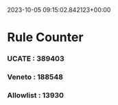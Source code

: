 2023-10-05 09:15:02.842123+00:00
# Rule Counter 
 ### UCATE : 389403

 ### Veneto : 188548

 ### Allowlist : 13930